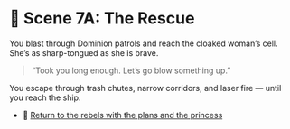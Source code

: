 
# 👸 Scene 7A: The Rescue

You blast through Dominion patrols and reach the cloaked woman’s cell. She’s as sharp-tongued as she is brave.

> “Took you long enough. Let’s go blow something up.”

You escape through trash chutes, narrow corridors, and laser fire — until you reach the ship.

- 🚀 [Return to the rebels with the plans and the princess](../space-battles/8A.md)
